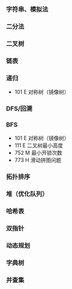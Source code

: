 ### 字符串、模拟法

### 二分法

### 二叉树

### 链表

### 递归
-  101  E  对称树（镜像树）

### DFS/回溯

### BFS
-  101  E  对称树（镜像树）
-  111  E  二叉树最小高度
-  752  M  最小开锁次数
-  773  H  滑动拼图问题

### 拓扑排序

### 堆（优化队列）

### 哈希表

### 双指针

### 动态规划

### 字典树

### 并查集


